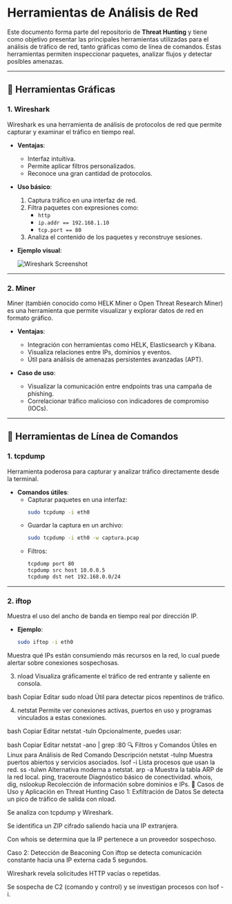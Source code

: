 # Herramientas de Análisis de Red

Este documento forma parte del repositorio de **Threat Hunting** y tiene como objetivo presentar las principales herramientas utilizadas para el análisis de tráfico de red, tanto gráficas como de línea de comandos. Estas herramientas permiten inspeccionar paquetes, analizar flujos y detectar posibles amenazas.

---

## 🧰 Herramientas Gráficas

### 1. **Wireshark**

Wireshark es una herramienta de análisis de protocolos de red que permite capturar y examinar el tráfico en tiempo real.

- **Ventajas**:
  - Interfaz intuitiva.
  - Permite aplicar filtros personalizados.
  - Reconoce una gran cantidad de protocolos.

- **Uso básico**:
  1. Captura tráfico en una interfaz de red.
  2. Filtra paquetes con expresiones como:
     - `http`
     - `ip.addr == 192.168.1.10`
     - `tcp.port == 80`
  3. Analiza el contenido de los paquetes y reconstruye sesiones.

- **Ejemplo visual**:

  ![Wireshark Screenshot](https://www.wireshark.org/docs/wsug_html/images/ws-main.png)

---

### 2. **Miner**

Miner (también conocido como HELK Miner o Open Threat Research Miner) es una herramienta que permite visualizar y explorar datos de red en formato gráfico.

- **Ventajas**:
  - Integración con herramientas como HELK, Elasticsearch y Kibana.
  - Visualiza relaciones entre IPs, dominios y eventos.
  - Útil para análisis de amenazas persistentes avanzadas (APT).

- **Caso de uso**:
  - Visualizar la comunicación entre endpoints tras una campaña de phishing.
  - Correlacionar tráfico malicioso con indicadores de compromiso (IOCs).

---

## 🔧 Herramientas de Línea de Comandos

### 1. **tcpdump**

Herramienta poderosa para capturar y analizar tráfico directamente desde la terminal.

- **Comandos útiles**:
  - Capturar paquetes en una interfaz:
    ```bash
    sudo tcpdump -i eth0
    ```
  - Guardar la captura en un archivo:
    ```bash
    sudo tcpdump -i eth0 -w captura.pcap
    ```
  - Filtros:
    ```bash
    tcpdump port 80
    tcpdump src host 10.0.0.5
    tcpdump dst net 192.168.0.0/24
    ```

---

### 2. **iftop**

Muestra el uso del ancho de banda en tiempo real por dirección IP.

- **Ejemplo**:
  ```bash
  sudo iftop -i eth0
Muestra qué IPs están consumiendo más recursos en la red, lo cual puede alertar sobre conexiones sospechosas.

3. nload
Visualiza gráficamente el tráfico de red entrante y saliente en consola.

bash
Copiar
Editar
sudo nload
Útil para detectar picos repentinos de tráfico.

4. netstat
Permite ver conexiones activas, puertos en uso y programas vinculados a estas conexiones.

bash
Copiar
Editar
netstat -tuln
Opcionalmente, puedes usar:

bash
Copiar
Editar
netstat -ano | grep :80
🔍 Filtros y Comandos Útiles en Linux para Análisis de Red
Comando	Descripción
netstat -tulnp	Muestra puertos abiertos y servicios asociados.
lsof -i	Lista procesos que usan la red.
ss -tulwn	Alternativa moderna a netstat.
arp -a	Muestra la tabla ARP de la red local.
ping, traceroute	Diagnóstico básico de conectividad.
whois, dig, nslookup	Recolección de información sobre dominios e IPs.
🧠 Casos de Uso y Aplicación en Threat Hunting
Caso 1: Exfiltración de Datos
Se detecta un pico de tráfico de salida con nload.

Se analiza con tcpdump y Wireshark.

Se identifica un ZIP cifrado saliendo hacia una IP extranjera.

Con whois se determina que la IP pertenece a un proveedor sospechoso.

Caso 2: Detección de Beaconing
Con iftop se detecta comunicación constante hacia una IP externa cada 5 segundos.

Wireshark revela solicitudes HTTP vacías o repetidas.

Se sospecha de C2 (comando y control) y se investigan procesos con lsof -i.
